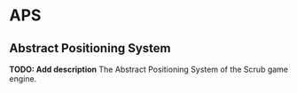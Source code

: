 # APS
## Abstract Positioning System
**TODO: Add description**
The Abstract Positioning System of the Scrub game engine.
